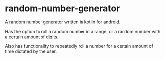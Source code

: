 # random-number-generator

A random number generator written in kotlin for android. 

Has the option to roll a random number in a range, or a random number with a certain amount of digits. 

Also has functionality to repeatedly roll a number for a certain amount of time dictated by the user.
